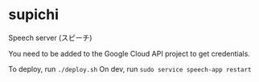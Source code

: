 # supichi
Speech server (スピーチ)

You need to be added to the Google Cloud API project to get credentials.

To deploy, run `./deploy.sh`
On dev, run `sudo service speech-app restart` 
